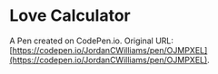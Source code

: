 # Love Calculator

A Pen created on CodePen.io. Original URL: [https://codepen.io/JordanCWilliams/pen/OJMPXEL](https://codepen.io/JordanCWilliams/pen/OJMPXEL).


